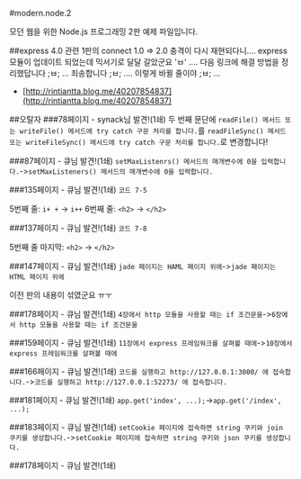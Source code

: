 #modern.node.2

모던 웹을 위한 Node.js 프로그래밍 2판 예제 파일입니다.

##express 4.0 관련
1판의 connect 1.0 => 2.0 충격이 다시 재현되다니....
express 모듈이 업데이트 되었는데 믹서기로 달달 갈았군요 'ㅂ' ....
다음 링크에 해결 방법을 정리했답니다 ;ㅂ; ... 죄송합니다 ;ㅂ; .... 이렇게 바뀔 줄이야 ;ㅂ; ...

+ [http://rintiantta.blog.me/40207854837](http://rintiantta.blog.me/40207854837)

##오탈자
###78페이지 - synack님 발견!(1쇄)
두 번째 문단에 `readFile() 메서드 또는 writeFile() 메서드에 try catch 구문 처리를 합니다.`를
`readFileSync() 메서드 또는 writeFileSync() 메서드에 try catch 구문 처리를 합니다.`로 변경합니다!

###87페이지 - 큐님 발견!(1쇄)
`setMaxListenrs() 메서드의 매개변수에 0을 입력합니다.`->`setMaxListeners() 메서드의 매개변수에 0을 입력합니다.`

###135페이지 - 큐님 발견!(1쇄)
`코드 7-5`

5번째 줄: `i+ +` -> `i++`
6번째 줄: `<h2>` -> `</h2>`

###137페이지 - 큐님 발견!(1쇄)
`코드 7-8`

5번째 줄 마지막: `<h2>` -> `</h2>`

###147페이지 - 큐님 발견!(1쇄)
`jade 페이지는 HAML 페이지 위에`->`jade 페이지는 HTML 페이지 위에`


이전 판의 내용이 섞였군요 ㅠㅜ

###178페이지 - 큐님 발견!(1쇄)
`4장에서 http 모듈을 사용할 때는 if 조건문을`->`6장에서 http 모듈을 사용할 때는 if 조건문을`

###159페이지 - 큐님 발견!(1쇄)
`11장에서 express 프레임워크를 살펴볼 때에`->`10장에서 express 프레임워크를 살펴볼 때에`

###166페이지 - 큐님 발견!(1쇄)
`코드를 실행하고 http://127.0.0.1:3000/ 에 접속합니다.`->`코드를 실행하고 http://127.0.0.1:52273/ 에 접속합니다.`

###181페이지 - 큐님 발견!(1쇄)
`app.get('index', ...);`->`app.get('/index', ...);`

###183페이지 - 큐님 발견!(1쇄)
`setCookie 페이지에 접속하면 string 쿠키와 join 쿠키를 생성합니다.`->`setCookie 페이지에 접속하면 string 쿠키와 json 쿠키를 생성합니다.`

###178페이지 - 큐님 발견!(1쇄)
